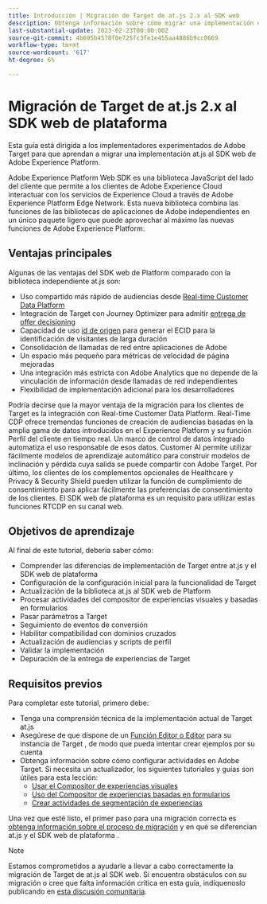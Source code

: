 ```yaml
---
title: Introducción | Migración de Target de at.js 2.x al SDK web
description: Obtenga información sobre cómo migrar una implementación de Adobe Target de at.js 2.x al SDK web de Adobe Experience Platform. Los temas incluyen la carga de la biblioteca JavaScript, el envío de parámetros, el procesamiento de actividades y otras llamadas importantes.
last-substantial-update: 2023-02-23T00:00:00Z
source-git-commit: 4b695b4578f0e725fc3fe1e455aa4886b9cc0669
workflow-type: tm+mt
source-wordcount: '617'
ht-degree: 6%

---
```


# Migración de Target de at.js 2.x al SDK web de plataforma

Esta guía está dirigida a los implementadores experimentados de Adobe Target para que aprendan a migrar una implementación at.js al SDK web de Adobe Experience Platform.

Adobe Experience Platform Web SDK es una biblioteca JavaScript del lado del cliente que permite a los clientes de Adobe Experience Cloud interactuar con los servicios de Experience Cloud a través de Adobe Experience Platform Edge Network. Esta nueva biblioteca combina las funciones de las bibliotecas de aplicaciones de Adobe independientes en un único paquete ligero que puede aprovechar al máximo las nuevas funciones de Adobe Experience Platform.

## Ventajas principales

Algunas de las ventajas del SDK web de Platform comparado con la biblioteca independiente at.js son:

* Uso compartido más rápido de audiencias desde [Real-time Customer Data Platform](https://experienceleague.adobe.com/docs/platform-learn/tutorials/experience-cloud/next-hit-personalization.html?lang=es)
* Integración de Target con Journey Optimizer para admitir [entrega de offer decisioning](https://experienceleague.adobe.com/docs/target/using/integrate/ajo/offer-decision.html)
* Capacidad de uso [id de origen](https://experienceleague.adobe.com/docs/platform-learn/data-collection/edge-network/generate-first-party-device-ids.html?lang=es) para generar el ECID para la identificación de visitantes de larga duración
* Consolidación de llamadas de red entre aplicaciones de Adobe
* Un espacio más pequeño para métricas de velocidad de página mejoradas
* Una integración más estricta con Adobe Analytics que no depende de la vinculación de información desde llamadas de red independientes
* Flexibilidad de implementación adicional para los desarrolladores

Podría decirse que la mayor ventaja de la migración para los clientes de Target es la integración con Real-time Customer Data Platform. Real-Time CDP ofrece tremendas funciones de creación de audiencias basadas en la amplia gama de datos introducidos en el Experience Platform y su función Perfil del cliente en tiempo real. Un marco de control de datos integrado automatiza el uso responsable de esos datos. Customer AI permite utilizar fácilmente modelos de aprendizaje automático para construir modelos de inclinación y pérdida cuya salida se puede compartir con Adobe Target. Por último, los clientes de los complementos opcionales de Healthcare y Privacy &amp; Security Shield pueden utilizar la función de cumplimiento de consentimiento para aplicar fácilmente las preferencias de consentimiento de los clientes. El SDK web de plataforma es un requisito para utilizar estas funciones RTCDP en su canal web.

## Objetivos de aprendizaje

Al final de este tutorial, debería saber cómo:

* Comprender las diferencias de implementación de Target entre at.js y el SDK web de plataforma
* Configuración de la configuración inicial para la funcionalidad de Target
* Actualización de la biblioteca at.js al SDK web de Platform
* Procesar actividades del compositor de experiencias visuales y basadas en formularios
* Pasar parámetros a Target
* Seguimiento de eventos de conversión
* Habilitar compatibilidad con dominios cruzados
* Actualización de audiencias y scripts de perfil
* Validar la implementación
* Depuración de la entrega de experiencias de Target


## Requisitos previos

Para completar este tutorial, primero debe:

* Tenga una comprensión técnica de la implementación actual de Target at.js
* Asegúrese de que dispone de un [Función Editor o Editor](https://experienceleague.adobe.com/docs/target/using/administer/manage-users/enterprise/properties-overview.html#section_8C425E43E5DD4111BBFC734A2B7ABC80) para su instancia de Target , de modo que pueda intentar crear ejemplos por su cuenta
* Obtenga información sobre cómo configurar actividades en Adobe Target. Si necesita un actualizador, los siguientes tutoriales y guías son útiles para esta lección:
   * [Usar el Compositor de experiencias visuales](https://experienceleague.adobe.com/docs/target-learn/tutorials/experiences/use-the-visual-experience-composer.html)
   * [Uso del Compositor de experiencias basadas en formularios](https://experienceleague.adobe.com/docs/target-learn/tutorials/experiences/use-the-form-based-experience-composer.html)
   * [Crear actividades de segmentación de experiencias](https://experienceleague.adobe.com/docs/target-learn/tutorials/activities/create-experience-targeting-activities.html)

Una vez que esté listo, el primer paso para una migración correcta es [obtenga información sobre el proceso de migración](migration-overview.md) y en qué se diferencian at.js y el SDK web de plataforma .

>[!NOTE]
>
>Estamos comprometidos a ayudarle a llevar a cabo correctamente la migración de Target de at.js al SDK web. Si encuentra obstáculos con su migración o cree que falta información crítica en esta guía, indíquenoslo publicando en [esta discusión comunitaria](https://experienceleaguecommunities.adobe.com/t5/adobe-experience-platform-data/tutorial-discussion-migrate-target-from-at-js-to-web-sdk/m-p/575587#M463).